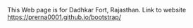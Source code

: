 This Web page is for Dadhkar Fort, Rajasthan.
Link to website https://prerna0001.github.io/bootstrap/
